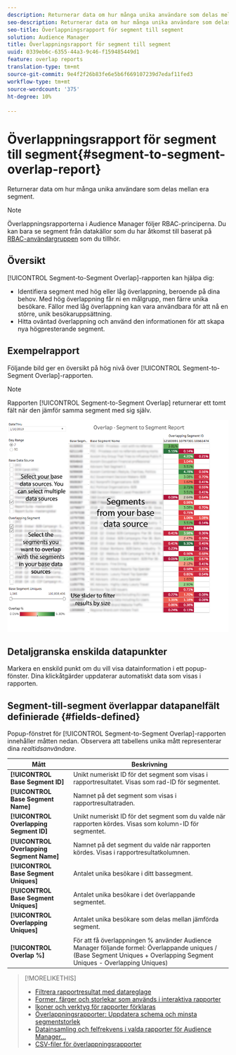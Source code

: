 ```yaml
---
description: Returnerar data om hur många unika användare som delas mellan era segment.
seo-description: Returnerar data om hur många unika användare som delas mellan era segment.
seo-title: Överlappningsrapport för segment till segment
solution: Audience Manager
title: Överlappningsrapport för segment till segment
uuid: 0339eb6c-6355-44a3-9c46-f159485449d1
feature: overlap reports
translation-type: tm+mt
source-git-commit: 9e4f2f26b83fe6e5b6f669107239d7edaf11fed3
workflow-type: tm+mt
source-wordcount: '375'
ht-degree: 10%

---
```



# Överlappningsrapport för segment till segment{#segment-to-segment-overlap-report}

Returnerar data om hur många unika användare som delas mellan era segment.

>[!NOTE]
>
>Överlappningsrapporterna i Audience Manager följer RBAC-principerna. Du kan bara se segment från datakällor som du har åtkomst till baserat på [RBAC-användargruppen](/help/using/features/administration/administration-overview.md) som du tillhör.

<!-- 

c_segment_segment_overlap.xml

 -->

## Översikt

[!UICONTROL Segment-to-Segment Overlap]-rapporten kan hjälpa dig:

* Identifiera segment med hög eller låg överlappning, beroende på dina behov. Med hög överlappning får ni en målgrupp, men färre unika besökare. Fällor med låg överlappning kan vara användbara för att nå en större, unik besökaruppsättning.
* Hitta oväntad överlappning och använd den informationen för att skapa nya högpresterande segment.

## Exempelrapport

Följande bild ger en översikt på hög nivå över [!UICONTROL Segment-to-Segment Overlap]-rapporten.

>[!NOTE]
>
>Rapporten [!UICONTROL Segment-to-Segment Overlap] returnerar ett tomt fält när den jämför samma segment med sig själv.

![](assets/segment-to-segment-overlap.png)

## Detaljgranska enskilda datapunkter

Markera en enskild punkt om du vill visa datainformation i ett popup-fönster. Dina klickåtgärder uppdaterar automatiskt data som visas i rapporten.

## Segment-till-segment överlappar datapanelfält definierade {#fields-defined}

<!-- 

r_s2s_data_pop.xml

 -->

Popup-fönstret för [!UICONTROL Segment-to-Segment Overlap]-rapporten innehåller måtten nedan. Observera att tabellens unika mått representerar dina *realtidsanvändare*.

| Mått | Beskrivning |
|---|---|
| **[!UICONTROL Base Segment ID]** | Unikt numeriskt ID för det segment som visas i rapportresultatet. Visas som rad-ID för segmentet. |
| **[!UICONTROL Base Segment Name]** | Namnet på det segment som visas i rapportresultatraden. |
| **[!UICONTROL Overlapping Segment ID]** | Unikt numeriskt ID för det segment som du valde när rapporten kördes. Visas som kolumn-ID för segmentet. |
| **[!UICONTROL Overlapping Segment Name]** | Namnet på det segment du valde när rapporten kördes. Visas i rapportresultatkolumnen. |
| **[!UICONTROL Base Segment Uniques]** | Antalet unika besökare i ditt bassegment. |
| **[!UICONTROL Base Segment Uniques]** | Antalet unika besökare i det överlappande segmentet. |
| **[!UICONTROL Overlapping Uniques]** | Antalet unika besökare som delas mellan jämförda segment. |
| **[!UICONTROL Overlap %]** | För att få överlappningen % använder Audience Manager följande formel: Överlappande uniques / (Base Segment Uniques + Overlapping Segment Uniques - Overlapping Uniques) |



>[!MORELIKETHIS]
>
>* [Filtrera rapportresultat med datareglage](../../reporting/dynamic-reports/data-sliders.md)
>* [Former, färger och storlekar som används i interaktiva rapporter](../../reporting/dynamic-reports/interactive-report-technology.md#shapes-colors-sizes)
>* [Ikoner och verktyg för rapporter förklaras](../../reporting/dynamic-reports/interactive-report-technology.md#icons-tools-explained)
>* [Överlappningsrapporter: Uppdatera schema och minsta segmentstorlek](../../reporting/dynamic-reports/overlap-minimum-segment-size.md)
>* [Datainsamling och felfrekvens i valda rapporter för Audience Manager...](../../reporting/report-sampling.md)
>* [CSV-filer för överlappningsrapporter](../../reporting/dynamic-reports/overlap-csv-files.md)